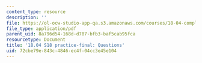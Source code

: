 ```yaml
---
content_type: resource
description: ''
file: https://ol-ocw-studio-app-qa.s3.amazonaws.com/courses/18-04-complex-variables-with-applications-spring-2018/72cbe79e843c4846ec4f04cc3e45e104_MIT18_04S18_practice-final.pdf
file_type: application/pdf
parent_uid: 8a796d54-168d-d707-bfb3-baf5cab95fca
resourcetype: Document
title: '18.04 S18 practice-final: Questions'
uid: 72cbe79e-843c-4846-ec4f-04cc3e45e104
---
```

